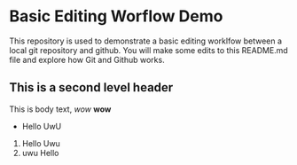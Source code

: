 # Basic Editing Worflow Demo
This repository is used to demonstrate a basic editing worklfow between a local git repository and github.  You will make some edits to this README.md file and explore how Git and Github works.

## This is a second level header
This is body text, *wow* **wow**
- Hello UwU
1. Hello Uwu
2. uwu Hello
